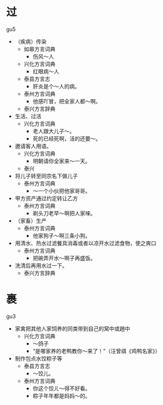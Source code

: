 # 过
gu5
+ （疾病）传染
  * 如皋方言词典
    - 伤风～人
  * 兴化方言词典
    - 红眼病～人
  * 泰县方言志
    - 肝炎是个～人的病。
  * 泰州方言词典
    - 他感吖冒，把全家人都～啊。
  * 泰兴方言辞典
+ 生活、过活
  * 兴化方言词典
    - 老人跟大儿子～。
    - 死的已经死啊，活的还要～。
+ 邀请客人用语。
  * 兴化方言词典
    - 明朝请你全家来～一天。
  * 泰兴
+ 将儿子转至同宗名下做儿子
  * 泰州方言词典
    - ～一个小伙把他家哥哥。
+ 甲方资产通过约定转让乙方
  * 泰州方言词典
    - 剃头刀老早～啊把人家唻。
+ （家畜）生产
  * 泰州方言词典
    - 他家狗子～啊三条小狗。
+ 用清水、热水过滤餐具消毒或者以凉开水过滤食物，使之爽口
  * 泰州方言词典
    - 把碗弄开水～啊子再盛饭。
+ 洗清后再用水过一下。
  * 泰兴方言辞典

# 裹
gu3
+ 家禽把其他人家饲养的同类带到自己的窝中或趙中
  * 兴化方言词典
    - ～鸽子
    - “是哪家养的老鸭教你～来了！”（汪曾祺《鸡鸭名家》）
+ 制作包点水饺粽子等
  * 泰县方言志
    - ～饺儿。
  * 泰州方言词典
    - 你这个饺ㄦ～得不好看。
    - 粽子年年都是妈妈～的。
